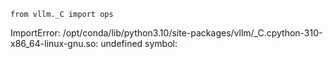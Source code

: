     from vllm._C import ops
ImportError: /opt/conda/lib/python3.10/site-packages/vllm/_C.cpython-310-x86_64-linux-gnu.so: undefined symbol: 

